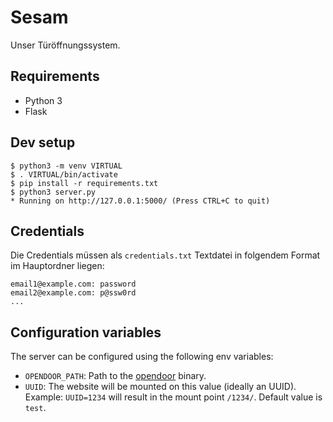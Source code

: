 # Sesam

Unser Türöffnungssystem.

## Requirements

- Python 3
- Flask

## Dev setup

    $ python3 -m venv VIRTUAL
    $ . VIRTUAL/bin/activate
    $ pip install -r requirements.txt
    $ python3 server.py
    * Running on http://127.0.0.1:5000/ (Press CTRL+C to quit)

## Credentials

Die Credentials müssen als `credentials.txt` Textdatei in folgendem Format im
Hauptordner liegen:

    email1@example.com: password
    email2@example.com: p@ssw0rd
    ...

## Configuration variables

The server can be configured using the following env variables:

- `OPENDOOR_PATH`: Path to the [opendoor](./opendoor/) binary.
- `UUID`: The website will be mounted on this value (ideally an UUID).
  Example: `UUID=1234` will result in the mount point `/1234/`.
  Default value is `test`.

